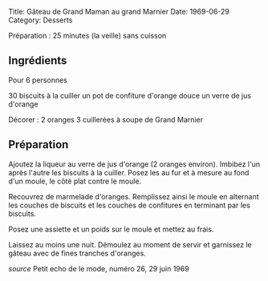 Title: Gâteau de Grand Maman au grand Marnier
Date: 1969-06-29
Category: Desserts

Préparation : 25 minutes (la veille)
sans cuisson

## Ingrédients

Pour 6 personnes

30 biscuits à la cuiller
un pot de confiture d'orange douce
un verre de jus d'orange

Décorer : 
2 oranges
3 cuillerées à soupe de Grand Marnier


## Préparation

Ajoutez la liqueur au verre de jus d'orange (2 oranges environ). Imbibez l'un
après l'autre les biscuits à la cuiller. Posez les au fur et à mesure au fond
d'un moule, le côté plat contre le moule.

Recouvrez de marmelade d'oranges. Remplissez ainsi le moule en alternant les
couches de biscuits et les couches de confitures en terminant par les biscuits. 

Posez une assiette et un poids sur le moule et mettez au frais.

Laissez au moins une nuit. Démoulez au moment de servir et garnissez le gâteau
avec de fines tranches d'oranges.

*source* Petit echo de le mode, numéro 26, 29 juin 1969

